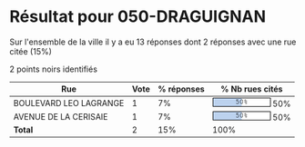 # Résultat pour 050-DRAGUIGNAN

Sur l'ensemble de la ville il y a eu 13 réponses dont 2 réponses avec une rue citée (15%)

2 points noirs identifiés

| Rue | Vote | % réponses | % Nb rues cités|
|-----|------|------------|----------------|
| BOULEVARD LEO LAGRANGE | 1 | 7% | <img src="../../img/bar_50.gif" />&nbsp;50%|
| AVENUE DE LA CERISAIE | 1 | 7% | <img src="../../img/bar_50.gif" />&nbsp;50%|
| **Total** | 2 | 15% | 100%|
